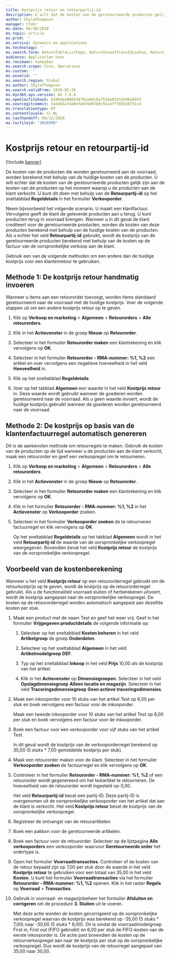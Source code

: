 ```yaml
---
title: Kostprijs retour en retourpartij-id
description: U wilt dat de kosten van de geretourneerde producten gelijk zijn aan de kosten van de producten op het moment waarop u de producten aan de klant verkocht. U kunt dit bewerkstelligen met behulp van de **Retourpartij-id**.
author: ShylaThompson
manager: tfehr
ms.date: 04/30/2018
ms.topic: article
ms.prod: ''
ms.service: dynamics-ax-applications
ms.technology: ''
ms.search.form: ReturnTableListPage, ReturnInventTransIdLookup, ReturnItemNumLookup
audience: Application User
ms.reviewer: kamaybac
ms.search.scope: Core, Operations
ms.custom: ''
ms.assetid: ''
ms.search.region: Global
ms.author: ShylaThompson
ms.search.validFrom: 2016-02-28
ms.dyn365.ops.version: AX 7.0.0
ms.openlocfilehash: 6206dea0665d479ce8dc6a7526a85414296e6935
ms.sourcegitcommit: 54da65a7da0efd4f0d9760c5b14ff785b28751c4
ms.translationtype: HT
ms.contentlocale: nl-NL
ms.lasthandoff: 09/22/2020
ms.locfileid: "3830399"
---
```

# <a name="return-cost-price-and-return-lot-id"></a>Kostprijs retour en retourpartij-id        

[!include [banner](../includes/banner.md)]



De kosten van de producten die worden geretourneerd aan de voorraad, worden berekend met behulp van de huidige kosten van de producten. U wilt echter dat de kosten van de geretourneerde producten gelijk zijn aan de kosten van de producten op het moment waarop u de producten aan de klant verkocht. U kunt dit doen met behulp van de **Retourpartij-id** op het sneltabblad **Regeldetails** in het formulier **Verkooporder**.

Neem bijvoorbeeld het volgende scenario. U maakt een klantfactuur. Vervolgens geeft de klant de geleverde producten aan u terug. U kunt producten terug in voorraad brengen. Wanneer u in dit geval de klant crediteert voor de geretourneerde producten, worden de kosten van deze producten berekend met behulp van de huidige kosten van de producten. Als u echter het veld **Retourpartij-id** gebruikt, wordt de kostprijs van de geretourneerde producten berekend met behulp van de kosten op de factuur van de oorspronkelijke verkoop aan de klant.

Gebruik een van de volgende methoden om een andere dan de huidige kostprijs voor een klantenretour te gebruiken.

## <a name="method-1-manually-enter-the-return-cost-price"></a>Methode 1: De kostprijs retour handmatig invoeren

Wanneer u items aan een retourorder toevoegt, worden items standaard geretourneerd naar de voorraad met de huidige kostprijs. Voer de volgende stappen uit om een andere kostprijs retour op te geven.

1.  Klik op **Verkoop en marketing** \> **Algemeen** \> **Retourorders** \> **Alle retourorders**.

2.  Klik in het **Actievenster** in de groep **Nieuw** op **Retourorder**.

3.  Selecteer in het formulier **Retourorder maken** een klantrekening en klik vervolgens op **OK**.

4.  Selecteer in het formulier **Retourorder - RMA-nummer: %1, %2** een artikel en voer vervolgens een negatieve hoeveelheid in het veld **Hoeveelheid** in.

5.  Klik op het sneltabblad **Regeldetails**.

6.  Voer op het tabblad **Algemeen** een waarde in het veld **Kostprijs retour** in. Deze waarde wordt gebruikt wanneer de goederen worden geretourneerd naar de voorraad. Als u geen waarde invoert, wordt de huidige kostprijs gebruikt wanneer de goederen worden geretourneerd naar de voorraad.

## <a name="method-2-automatically-generate-the-cost-price-based-on-the-customer-invoice-line"></a>Methode 2: De kostprijs op basis van de klantenfactuurregel automatisch genereren

Dit is de aanbevolen methode om retourregels te maken. Gebruik de kosten van de producten op de tijd wanneer u de producten aan de klant verkocht, maak een retourorder en geef een verkoopregel om te retourneren.

1.  Klik op **Verkoop en marketing** \> **Algemeen** \> **Retourorders** \> **Alle retourorders**.

2.  Klik in het **Actievenster** in de groep **Nieuw** op **Retourorder**.

3.  Selecteer in het formulier **Retourorder maken** een klantrekening en klik vervolgens op **OK**.

4.  Klik in het formulier **Retourorder - RMA-nummer: %1, %2** in het **Actievenster** op **Verkooporder** zoeken.

5.  Selecteer in het formulier **Verkooporder zoeken** de te retourneren factuurregel en klik vervolgens op **OK**.
    
    Op het sneltabblad **Regeldetails** op het tabblad **Algemeen** wordt in het veld **Retourpartij-id** de waarde van de oorspronkelijke verkoopregel weergegeven. Bovendien bevat het veld **Kostprijs retour** de kostprijs van de oorspronkelijke verkoopregel.

## <a name="cost-calculation-example"></a>Voorbeeld van de kostenberekening

Wanneer u het veld **Kostprijs retour** op een retourorderregel gebruikt om de retourkostprijs op te geven, wordt de kostprijs op de retourorderregel gebruikt. Als u de functionaliteit voorraad sluiten of herberekenen uitvoert, wordt de kostprijs aangepast naar de oorspronkelijke verkoopregel. De kosten op de retourorderregel worden automatisch aangepast aan dezelfde kosten per stuk.

1.  Maak een product met de naam Test en geef het weer vrij. Geef in het formulier **Vrijgegeven productdetails** de volgende informatie op:
    
    1.  Selecteer op het sneltabblad **Kosten beheren** in het veld **Artikelgroep** de groep **Onderdelen**.
    
    2.  Selecteer op het sneltabblad **Algemeen** in het veld **Artikelmodelgroep** **DEF**.
    
    3.  Typ op het sneltabblad **Inkoop** in het veld **Prijs** 10,00 als de kostprijs van het artikel.
    
    4.  Klik in het **Actievenster** op **Dimensiegroepen**. Selecteer in het veld **Opslagdimensiegroep** **Alleen locatie en magazijn**. Selecteer in het veld **Traceringsdimensiegroep** **Geen actieve traceringsdimensies**.

2.  Maak een inkooporder voor 10 stuks van het artikel Test op 6,00 per stuk en boek vervolgens een factuur voor de inkooporder.
    
    Maak een tweede inkooporder voor 10 stuks van het artikel Test op 8,00 per stuk en boek vervolgens een factuur voor de inkooporder.

3.  Boek een factuur voor een verkooporder voor vijf stuks van het artikel Test.
    
    In dit geval wordt de kostprijs van de verkooporderregel berekend op 35,00 (5 stuks \* 7,00 gemiddelde kostprijs per stuk).

4.  Maak een retourorder maken voor de klant. Selecteer in het formulier **Verkooporder zoeken** de factuurregel en klik vervolgens op **OK**.

5.  Controleer in het formulier **Retourorder - RMA-nummer: %1, %2** of een retourorder wordt gegenereerd om het testartikel te retourneren. De hoeveelheid van de retourorder wordt ingesteld op-5,00.
    
    Het veld **Retourpartij-id** bevat een partij-ID. Deze partij-ID is overgenomen uit de oorspronkelijke verkooporder van het artikel dat aan de klant is verkocht. Het veld **Kostprijs retour** bevat de kostprijs van de oorspronkelijke verkoopregel.

6.  Registreer de ontvangst van de retourartikelen.

7.  Boek een pakbon voor de geretourneerde artikelen.

8.  Boek een factuur voor de retourorder. Selecteer op de lijstpagina **Alle verkooporders** een verkooporder waarvoor **Geretourneerde order** het ordertype is.

9.  Open het formulier **Voorraadtransacties**. Controleer of de kosten van de retour bepaald zijn op 7,00 per stuk door de waarde in het veld **Kostprijs retour** te gebruiken voor een totaal van 35,00 in het veld **Kosten**. U kunt het formulier **Voorraadtransacties** via het formulier **Retourorder - RMA-nummer: %1, %2** openen. Klik in het raster **Regels** op **Voorraad** \> **Transacties**.

10. Gebruik in voorraad- en magazijnbeheer het formulier **Afsluiten en corrigeren** om de procedure **3. Sluiten** uit te voeren.
    
    Met deze actie worden de kosten gecorrigeerd op de oorspronkelijke verkoopregel waarvan de kostprijs was berekend op -35,00 (5 stuks \* 7,00) naar -30,00 (5 stuks \* 6,00). Dit is omdat de voorraadmodelgroep First in, First out (FIFO gebruikt) en 6,00 per stuk de FIFO-kosten van de eerste inkooporder is. De actie past bovendien de kosten op de retourverkoopregel aan naar de kostprijs per stuk op de oorspronkelijke verkoopregel. Dus wordt de kostprijs van de retourregel aangepast van 35,00 naar 30,00.





